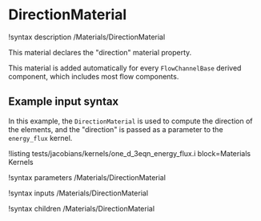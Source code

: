 # DirectionMaterial

!syntax description /Materials/DirectionMaterial

This material declares the "direction" material property.

This material is added automatically for every `FlowChannelBase` derived component, which includes most
flow components.

## Example input syntax

In this example, the `DirectionMaterial` is used to compute the direction of the elements,
and the "direction" is passed as a parameter to the `energy_flux` kernel.

!listing tests/jacobians/kernels/one_d_3eqn_energy_flux.i block=Materials Kernels

!syntax parameters /Materials/DirectionMaterial

!syntax inputs /Materials/DirectionMaterial

!syntax children /Materials/DirectionMaterial
